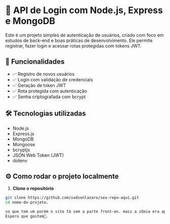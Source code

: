 # 🔐 API de Login com Node.js, Express e MongoDB

Este é um projeto simples de autenticação de usuários, criado com foco em estudos de back-end e boas práticas de desenvolvimento. Ele permite registrar, fazer login e acessar rotas protegidas com tokens JWT.

## 🚀 Funcionalidades

- ✅ Registro de novos usuários
- ✅ Login com validação de credenciais
- ✅ Geração de token JWT
- ✅ Rota protegida com autenticação
- ✅ Senha criptografada com bcrypt

## 🛠️ Tecnologias utilizadas

- Node.js
- Express.js
- MongoDB
- Mongoose
- bcryptjs
- JSON Web Token (JWT)
- dotenv


## ⚙️ Como rodar o projeto localmente

1. **Clone o repositório**  
```bash
git clone https://github.com/xadsonlazaro/seu-repo-aqui.git
cd nome-do-projeto.

so que tem um porèm o site tà sem a parte front-en. mais a ideia era apresentar a API. 
Espero que gostem🫡.


